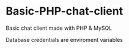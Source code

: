 # Basic-PHP-chat-client
Basic chat client made with PHP & MySQL

Database credentials are enviroment variables
